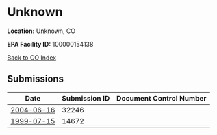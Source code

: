 # Unknown

**Location:** Unknown, CO

**EPA Facility ID:** 100000154138

[Back to CO Index](../../index.md)

## Submissions

| Date | Submission ID | Document Control Number |
|------|--------------|-------------------------|
| [2004-06-16](submissions/32246.md) | 32246 |  |
| [1999-07-15](submissions/14672.md) | 14672 |  |
